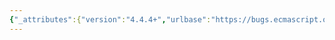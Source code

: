 ```yaml
---
{"_attributes":{"version":"4.4.4+","urlbase":"https://bugs.ecmascript.org/","maintainer":"dherman@mozilla.com"},"bug":{"bug_id":3250,"creation_ts":"2014-09-30 06:25:00 -0700","short_desc":"Reflective API to verify a module object","delta_ts":"2015-03-16 14:27:57 -0700","product":"Draft for 7th Edition","component":"New feature suggestons","version":"unspecified","rep_platform":"All","op_sys":"All","bug_status":"CONFIRMED","priority":"Normal","bug_severity":"normal","everconfirmed":true,"reporter":{"uid":"guybedford","name":"Guy Bedford"},"assigned_to":{"uid":"allen","name":"Allen Wirfs-Brock"},"cc":["dherman","jorendorff","samth"],"long_desc":[{"commentid":10251,"comment_count":0,"who":{"uid":"guybedford","name":"Guy Bedford"},"bug_when":"2014-09-30 06:25:44 -0700","thetext":"It would be useful in various scenarios to verify than an object is a full ES6 module object, as opposed to a plain object.\n\nSomething like - \n\nvar p = System.newModule({ module: 'object' });\nReflect.isModule(p); // returns true, false otherwise"}]}}
---
```

